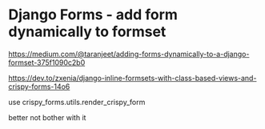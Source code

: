 # Django Forms - add form dynamically to formset

https://medium.com/@taranjeet/adding-forms-dynamically-to-a-django-formset-375f1090c2b0

https://dev.to/zxenia/django-inline-formsets-with-class-based-views-and-crispy-forms-14o6

use crispy_forms.utils.render_crispy_form

better not bother with it